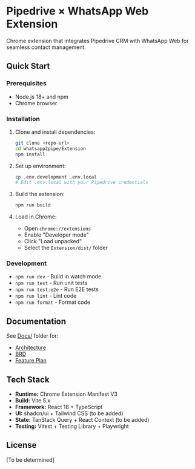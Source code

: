 # Pipedrive × WhatsApp Web Extension

Chrome extension that integrates Pipedrive CRM with WhatsApp Web for seamless contact management.

## Quick Start

### Prerequisites
- Node.js 18+ and npm
- Chrome browser

### Installation

1. Clone and install dependencies:
   ```bash
   git clone <repo-url>
   cd whatsapp2pipe/Extension
   npm install
   ```

2. Set up environment:
   ```bash
   cp .env.development .env.local
   # Edit .env.local with your Pipedrive credentials
   ```

3. Build the extension:
   ```bash
   npm run build
   ```

4. Load in Chrome:
   - Open `chrome://extensions`
   - Enable "Developer mode"
   - Click "Load unpacked"
   - Select the `Extension/dist/` folder

### Development

- `npm run dev` - Build in watch mode
- `npm run test` - Run unit tests
- `npm run test:e2e` - Run E2E tests
- `npm run lint` - Lint code
- `npm run format` - Format code

## Documentation

See [Docs/](../Docs/) folder for:
- [Architecture](../Docs/Architecture/Chrome-Extension-Architecture.md)
- [BRD](../Docs/BRDs/BRD-001-MVP-Pipedrive-WhatsApp.md)
- [Feature Plan](../Docs/Plans/Plan-001-MVP-Feature-Breakdown.md)

## Tech Stack

- **Runtime:** Chrome Extension Manifest V3
- **Build:** Vite 5.x
- **Framework:** React 18 + TypeScript
- **UI:** shadcn/ui + Tailwind CSS (to be added)
- **State:** TanStack Query + React Context (to be added)
- **Testing:** Vitest + Testing Library + Playwright

## License

[To be determined]
